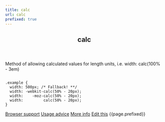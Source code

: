 ```yaml
---
title: calc
url: calc
prefixed: true
---
```


<article id="calc" class="feature prefix-{{page.prefixed}}">
	<header class="feature__header">
		<h2>calc</h2>
	</header>
	<p class="feature__description">
		Method of allowing calculated values for length units, i.e. width: calc(100% - 3em)
	</p>
<pre class="feature__code"><code>
.example {
  width: 500px; /* Fallback! **/
  width: -webkit-calc(50% - 20px);
  width:    -moz-calc(50% - 20px);
  width:         calc(50% - 20px);
}
</code></pre>
	<footer class="feature__footer">
		<a href="http://caniuse.com/calc">Browser support</a> 
		<a href="http://html5please.com/#calc">Usage advice</a> 
		<a href="http://hacks.mozilla.org/2010/06/css3-calc/">More info</a> 
		<a href="https://github.com/davidhund/shouldiprefix/blob/master/_posts/{{page.date | date: "%Y-%m-%d"}}-{{page.title}}.md">Edit this</a> 
		<span class="feature__prefix">{{page.prefixed}}</span>
	</footer>
</article>
